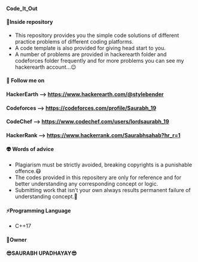 #### Code_It_Out

#### :memo:**Inside repository**
- This repository provides you the simple code solutions of different practice problems of different coding platforms.
- A code template is also provided for giving head start to you.
- A number of problems are provided in hackerearth folder and codeforces folder frequently and for more problems you can see my           hackerearth account...:wink:



 #### :raised_hands:	 Follow me on
 
 ####                            **HackerEarth** --> https://www.hackerearth.com/@stylebender
 ####                            **Codeforces** --> https://codeforces.com/profile/Saurabh_19
 ####                            **CodeChef** --> https://www.codechef.com/users/lordsaurabh_19
 ####                            **HackerRank** --> https://www.hackerrank.com/Saurabhsahab?hr_r=1


#### :alien: **Words of advice**
- Plagiarism must be strictly avoided, breaking copyrights is a punishable offence.:mask:
- The codes provided in this repositery are only for reference and for better understanding any corresponding concept or logic.
- Submitting work that isn’t your own always results permanent failure of understanding concept.:imp:



#### :zap:**Programming Language**
- C++17



####                     :name_badge:Owner
####                      :sunglasses:**SAURABH UPADHAYAY**:sunglasses:
